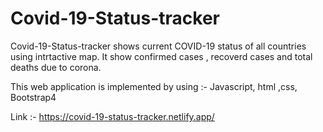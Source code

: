 # Covid-19-Status-tracker

Covid-19-Status-tracker shows current COVID-19 status  of all  countries  using intrtactive map.
It show confirmed cases , recoverd cases and total deaths due to corona. 

This web  application  is implemented by using :- Javascript, html ,css, Bootstrap4

Link :- https://covid-19-status-tracker.netlify.app/
